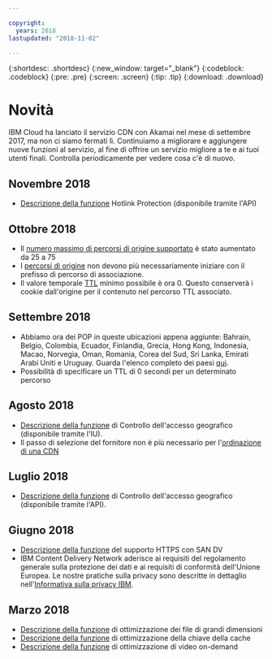 ```yaml
---

copyright:
  years: 2018
lastupdated: "2018-11-02"

---
```


{:shortdesc: .shortdesc}
{:new_window: target="_blank"}
{:codeblock: .codeblock}
{:pre: .pre}
{:screen: .screen}
{:tip: .tip}
{:download: .download}

# Novità

IBM Cloud ha lanciato il servizio CDN con Akamai nel mese di settembre 2017, ma non ci siamo fermati lì. Continuiamo a migliorare e aggiungere nuove funzioni al servizio, al fine di offrire un servizio migliore a te e ai tuoi utenti finali. Controlla periodicamente per vedere cosa c'è di nuovo.

## Novembre 2018

  * [Descrizione della funzione](feature-descriptions.html#hotlink-protection) Hotlink Protection (disponibile tramite l'API)
  
## Ottobre 2018

  * Il [numero massimo di percorsi di origine supportato](known-limitations.html#known-limitations) è stato aumentato da 25 a 75
  * I [percorsi di origine](how-to.html#adding-origin-path-details) non devono più necessariamente iniziare con il prefisso di percorso di associazione.
  * Il valore temporale [TTL](how-to.html#setting-content-caching-time-using-time-to-live-) minimo possibile è ora 0. Questo conserverà i cookie dall'origine per il contenuto nel percorso TTL associato.

## Settembre 2018

  * Abbiamo ora dei POP in queste ubicazioni appena aggiunte: Bahrain, Belgio, Colombia, Ecuador, Finlandia, Grecia, Hong Kong, Indonesia, Macao, Norvegia, Oman, Romania, Corea del Sud, Sri Lanka, Emirati Arabi Uniti e Uruguay. Guarda l'elenco completo dei paesi [qui](https://console.bluemix.net/docs/infrastructure/CDN/edge-servers.html#list-of-edge-servers).
  * Possibilità di specificare un TTL di 0 secondi per un determinato percorso

## Agosto 2018

  * [Descrizione della funzione](feature-descriptions.html#geographical-access-control) di Controllo dell'accesso geografico (disponibile tramite l'IU).
  * Il passo di selezione del fornitore non è più necessario per l'[ordinazione di una CDN](how-to-order.html#order-a-new-cdn-)

## Luglio 2018

  * [Descrizione della funzione](feature-descriptions.html#geographical-access-control) di Controllo dell'accesso geografico (disponibile tramite l'API).

## Giugno 2018

* [Descrizione della funzione](feature-descriptions.html#https-protocol-support) del supporto HTTPS con SAN DV
* IBM Content Delivery Network aderisce ai requisiti del regolamento generale sulla protezione dei dati e ai requisiti di conformità dell'Unione Europea. Le nostre pratiche sulla privacy sono descritte in dettaglio nell'[Informativa sulla privacy IBM](https://www.ibm.com/privacy/us/en/).

## Marzo 2018

  * [Descrizione della funzione](feature-descriptions.html#large-file-optimization) di ottimizzazione dei file di grandi dimensioni
  * [Descrizione della funzione](feature-descriptions.html#cache-key-query-args) di ottimizzazione della chiave della cache
  * [Descrizione della funzione](feature-descriptions.html#video-on-demand) di ottimizzazione di video on-demand
